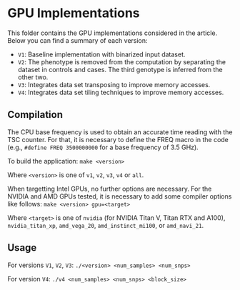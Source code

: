 # GPU Implementations

This folder contains the GPU implementations considered in the article. Below you can find a summary of each version:

* `V1`: Baseline implementation with binarized input dataset.
* `V2`: The phenotype is removed from the computation by separating the dataset in controls and cases. The third genotype is inferred from the other two.
* `V3`: Integrates data set transposing to improve memory accesses.
* `V4`: Integrates data set tiling techniques to improve memory accesses.

## Compilation

The CPU base frequency is used to obtain an accurate time reading with the TSC counter. For that, it is necessary to define the FREQ macro in the code (e.g., `#define FREQ 3500000000` for a base frequency of 3.5 GHz).

To build the application:
`make <version>`

Where `<version>` is one of `v1`, `v2`, `v3`, `v4` or `all`.

When targetting Intel GPUs, no further options are necessary. For the NVIDIA and AMD GPUs tested, it is necessary to add some compiler options like follows:
`make <version> gpu=<target>`

Where `<target>` is one of `nvidia` (for NVIDIA Titan V, Titan RTX and A100), `nvidia_titan_xp`, `amd_vega_20`, `amd_instinct_mi100`, or `amd_navi_21`.

## Usage

For versions `V1`, `V2`, `V3`:
`./<version> <num_samples> <num_snps>`

For version `V4`:
`./v4 <num_samples> <num_snps> <block_size>`
